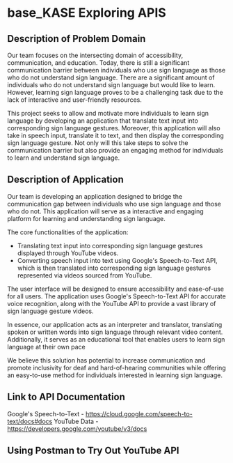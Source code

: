 # base_KASE Exploring APIS

## Description of Problem Domain

Our team focuses on the intersecting domain of accessibility, communication, and education. 
Today, there is still a significant communication barrier between individuals who use sign language 
as those who do not understand sign language. 
There are a significant amount of individuals who do not understand sign language but would like
to learn. However, learning sign language proves to be a challenging task due to the lack of 
interactive and user-friendly resources.  

This project seeks to allow and motivate more individuals to learn sign language by developing 
an application that translate text input into corresponding sign language gestures. Moreover, 
this application will also take in speech input, translate it to text, and then display the 
corresponding sign language gesture. Not only will this take steps to solve the communication 
barrier but also provide an engaging method for individuals to learn and understand sign language.

## Description of Application 

Our team is developing an application designed to bridge the communication gap between 
individuals who use sign language and those who do not. This application will serve 
as a interactive and engaging platform for learning and understanding sign language. 

The core functionalities of the application:

- Translating text input into corresponding sign language gestures displayed through YouTube videos.
- Converting speech input into text using Google's Speech-to-Text API, which is then 
translated into corresponding sign language gestures represented via videos sourced from YouTube.

The user interface will be designed to ensure accessibility and ease-of-use for all users. 
The application uses Google's Speech-to-Text API for accurate voice recognition, along with 
the YouTube API to provide a vast library of sign language gesture videos.

In essence, our application acts as an interpreter and translator, translating spoken 
or written words into sign language through relevant video content. 
Additionally, it serves as an educational tool that enables users to learn sign language 
at their own pace 

We believe this solution has potential to increase communication 
and promote inclusivity for deaf and hard-of-hearing communities while offering an 
easy-to-use method for individuals interested in learning sign language.

## Link to API Documentation

Google's Speech-to-Text - https://cloud.google.com/speech-to-text/docs#docs
YouTube Data - https://developers.google.com/youtube/v3/docs

## Using Postman to Try Out YouTube API






